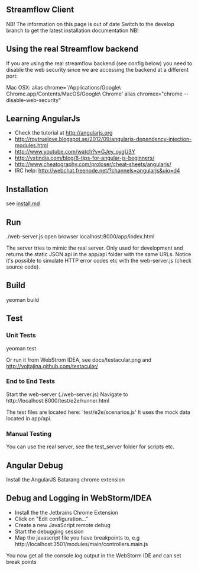 ## Streamflow Client

NB! The information on this page is out of date Switch to the develop branch to get the latest installation documentation NB!

## Using the real Streamflow backend

If you are using the real streamflow backend (see config below) you need to
disable the web security since we are accessing the backend at a different
port:

Mac OSX:
  alias chrome='/Applications/Google\ Chrome.app/Contents/MacOS/Google\ Chrome'
  alias chromex="chrome --disable-web-security"


## Learning AngularJs

* Check the tutorial at http://angularjs.org
* http://roytruelove.blogspot.se/2012/09/angularjs-dependency-injection-modules.html
* http://www.youtube.com/watch?v=GJey_oygU3Y
* http://vxtindia.com/blog/8-tips-for-angular-js-beginners/
* http://www.cheatography.com/proloser/cheat-sheets/angularjs/
* IRC help: http://webchat.freenode.net/?channels=angularjs&uio=d4

## Installation

see [install.md](install.md)

## Run

   ./web-server.js
   open browser localhost:8000/app/index.html

The server tries to mimic the real server.
Only used for development and returns the static JSON api in the app/api folder with the same URLs.
Notice it's possible to simulate HTTP error codes etc with the web-server.js (check source code).

## Build

   yeoman build

## Test

### Unit Tests

   yeoman test

Or run it from WebStrom IDEA, see docs/testacular.png and http://vojtajina.github.com/testacular/

### End to End Tests

Start the web-server (./web-server.js)
Navigate to http://localhost:8000/test/e2e/runner.html

The test files are located here: `test/e2e/scenarios.js'
It uses the mock data located in app/api.

### Manual Testing

You can use the real server, see the test_server folder for scripts etc.

## Angular Debug

Install the AngularJS Batarang chrome extension

## Debug and Logging in WebStorm/IDEA

* Install the the Jetbrains Chrome Extension
* Click on "Edit configuration..."
* Create a new JavaScript remote debug
* Start the debugging session
* Map the javascript file you have breakpoints to, e.g http://localhost:3501/modules/main/controllers.main.js

You now get all the console.log output in the WebStorm IDE and can set break points
